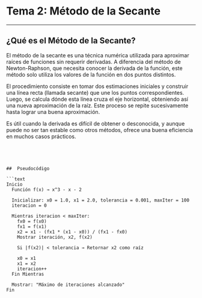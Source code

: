 #  Tema 2: Método de la Secante


---

##  ¿Qué es el Método de la Secante?

El método de la secante es una técnica numérica utilizada para aproximar raíces de funciones sin requerir derivadas. A diferencia del método de Newton-Raphson, que necesita conocer la derivada de la función, este método solo utiliza los valores de la función en dos puntos distintos.

El procedimiento consiste en tomar dos estimaciones iniciales y construir una línea recta (llamada secante) que une los puntos correspondientes. Luego, se calcula dónde esta línea cruza el eje horizontal, obteniendo así una nueva aproximación de la raíz. Este proceso se repite sucesivamente hasta lograr una buena aproximación.

Es útil cuando la derivada es difícil de obtener o desconocida, y aunque puede no ser tan estable como otros métodos, ofrece una buena eficiencia en muchos casos prácticos.

```




##  Pseudocódigo

```text
Inicio
  Función f(x) → x^3 - x - 2

  Inicializar: x0 = 1.0, x1 = 2.0, tolerancia = 0.001, maxIter = 100
  iteracion = 0

  Mientras iteracion < maxIter:
    fx0 = f(x0)
    fx1 = f(x1)
    x2 = x1 - (fx1 * (x1 - x0)) / (fx1 - fx0)
    Mostrar iteración, x2, f(x2)

    Si |f(x2)| < tolerancia → Retornar x2 como raíz

    x0 = x1
    x1 = x2
    iteracion++
  Fin Mientras

  Mostrar: "Máximo de iteraciones alcanzado"
Fin
````

